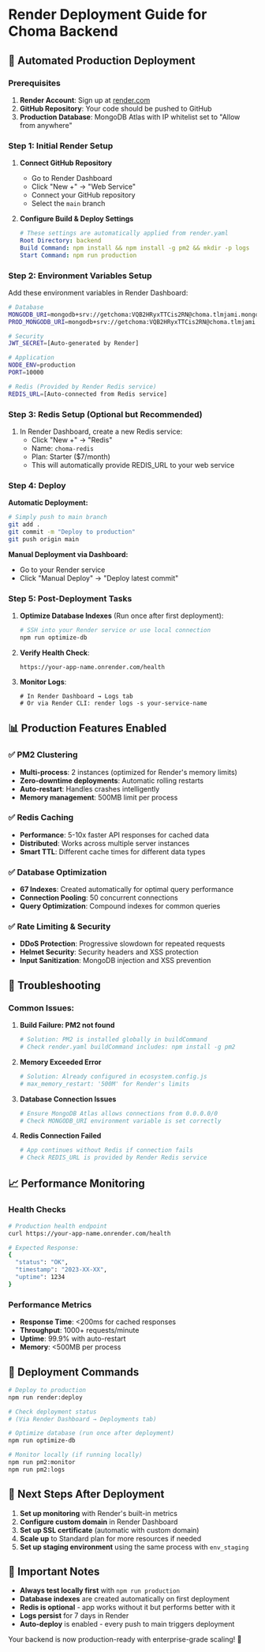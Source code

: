 # Render Deployment Guide for Choma Backend

## 🚀 Automated Production Deployment

### Prerequisites

1. **Render Account**: Sign up at [render.com](https://render.com)
2. **GitHub Repository**: Your code should be pushed to GitHub
3. **Production Database**: MongoDB Atlas with IP whitelist set to "Allow from anywhere"

### Step 1: Initial Render Setup

1. **Connect GitHub Repository**
   - Go to Render Dashboard
   - Click "New +" → "Web Service"
   - Connect your GitHub repository
   - Select the `main` branch

2. **Configure Build & Deploy Settings**

   ```yaml
   # These settings are automatically applied from render.yaml
   Root Directory: backend
   Build Command: npm install && npm install -g pm2 && mkdir -p logs
   Start Command: npm run production
   ```

### Step 2: Environment Variables Setup

Add these environment variables in Render Dashboard:

```bash
# Database
MONGODB_URI=mongodb+srv://getchoma:VQB2HRyxTTCis2RN@choma.tlmjami.mongodb.net/choma?retryWrites=true&w=majority&appName=Choma
PROD_MONGODB_URI=mongodb+srv://getchoma:VQB2HRyxTTCis2RN@choma.tlmjami.mongodb.net/choma?retryWrites=true&w=majority&appName=Choma

# Security
JWT_SECRET=[Auto-generated by Render]

# Application
NODE_ENV=production
PORT=10000

# Redis (Provided by Render Redis service)
REDIS_URL=[Auto-connected from Redis service]
```

### Step 3: Redis Setup (Optional but Recommended)

1. In Render Dashboard, create a new Redis service:
   - Click "New +" → "Redis"
   - Name: `choma-redis`
   - Plan: Starter ($7/month)
   - This will automatically provide REDIS_URL to your web service

### Step 4: Deploy

**Automatic Deployment:**

```bash
# Simply push to main branch
git add .
git commit -m "Deploy to production"
git push origin main
```

**Manual Deployment via Dashboard:**

- Go to your Render service
- Click "Manual Deploy" → "Deploy latest commit"

### Step 5: Post-Deployment Tasks

1. **Optimize Database Indexes** (Run once after first deployment):

   ```bash
   # SSH into your Render service or use local connection
   npm run optimize-db
   ```

2. **Verify Health Check**:

   ```sg
   https://your-app-name.onrender.com/health
   ```

3. **Monitor Logs**:

   ```bb
   # In Render Dashboard → Logs tab
   # Or via Render CLI: render logs -s your-service-name
   ```

## 📊 Production Features Enabled

### ✅ PM2 Clustering

- **Multi-process**: 2 instances (optimized for Render's memory limits)
- **Zero-downtime deployments**: Automatic rolling restarts
- **Auto-restart**: Handles crashes intelligently
- **Memory management**: 500MB limit per process

### ✅ Redis Caching

- **Performance**: 5-10x faster API responses for cached data
- **Distributed**: Works across multiple server instances
- **Smart TTL**: Different cache times for different data types

### ✅ Database Optimization  

- **67 Indexes**: Created automatically for optimal query performance
- **Connection Pooling**: 50 concurrent connections
- **Query Optimization**: Compound indexes for common queries

### ✅ Rate Limiting & Security

- **DDoS Protection**: Progressive slowdown for repeated requests
- **Helmet Security**: Security headers and XSS protection
- **Input Sanitization**: MongoDB injection and XSS prevention

## 🔧 Troubleshooting

### Common Issues:

1. **Build Failure: PM2 not found**

   ```bash
   # Solution: PM2 is installed globally in buildCommand
   # Check render.yaml buildCommand includes: npm install -g pm2
   ```

2. **Memory Exceeded Error**

   ```bash
   # Solution: Already configured in ecosystem.config.js
   # max_memory_restart: '500M' for Render's limits
   ```

3. **Database Connection Issues**
   ```bash
   # Ensure MongoDB Atlas allows connections from 0.0.0.0/0
   # Check MONGODB_URI environment variable is set correctly
   ```

4. **Redis Connection Failed**
   ```bash
   # App continues without Redis if connection fails
   # Check REDIS_URL is provided by Render Redis service
   ```

## 📈 Performance Monitoring

### Health Checks
```bash
# Production health endpoint
curl https://your-app-name.onrender.com/health

# Expected Response:
{
  "status": "OK",
  "timestamp": "2023-XX-XX",
  "uptime": 1234
}
```

### Performance Metrics
- **Response Time**: <200ms for cached responses
- **Throughput**: 1000+ requests/minute
- **Uptime**: 99.9% with auto-restart
- **Memory**: <500MB per process

## 🔄 Deployment Commands

```bash
# Deploy to production
npm run render:deploy

# Check deployment status  
# (Via Render Dashboard → Deployments tab)

# Optimize database (run once after deployment)
npm run optimize-db

# Monitor locally (if running locally)
npm run pm2:monitor
npm run pm2:logs
```

## 🎯 Next Steps After Deployment

1. **Set up monitoring** with Render's built-in metrics
2. **Configure custom domain** in Render Dashboard
3. **Set up SSL certificate** (automatic with custom domain)
4. **Scale up** to Standard plan for more resources if needed
5. **Set up staging environment** using the same process with `env_staging`

## 🚨 Important Notes

- **Always test locally first** with `npm run production`
- **Database indexes** are created automatically on first deployment
- **Redis is optional** - app works without it but performs better with it
- **Logs persist** for 7 days in Render
- **Auto-deploy** is enabled - every push to main triggers deployment

Your backend is now production-ready with enterprise-grade scaling! 🎉